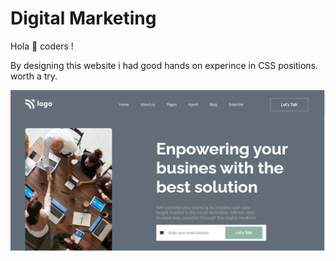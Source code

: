 # Digital Marketing

Hola :wave: coders !

By designing this website i had good hands on experince in CSS positions.
worth a try.

![Start ups](./thumbnail.png)

